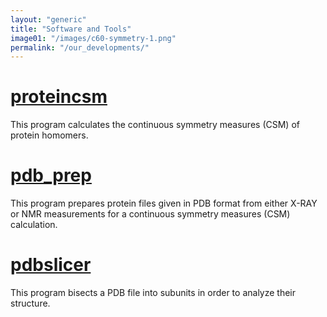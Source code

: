 ```yaml
---
layout: "generic"
title: "Software and Tools"
image01: "/images/c60-symmetry-1.png"
permalink: "/our_developments/"
---
```

# [proteincsm](https://github.com/continuous-symmetry/proteincsm)
This program calculates the continuous symmetry measures (CSM) of protein homomers.

# [pdb_prep](https://sagivba.github.io/pdb_prep/)
This program prepares protein files given in PDB format from either X-RAY or NMR measurements for a continuous symmetry measures (CSM) calculation.

# [pdbslicer](https://continuous-symmetry.github.io/pdbslicer/)
This program bisects a PDB file into subunits in order to analyze their structure. 


